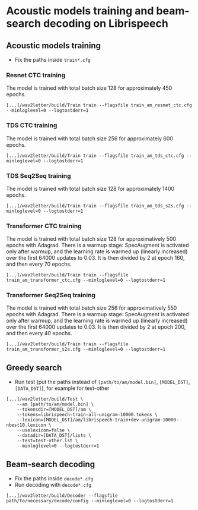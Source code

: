 # Acoustic models training and beam-search decoding on Librispeech

## Acoustic models training
- Fix the paths inside `train*.cfg`

### Resnet CTC training
The model is trained with total batch size 128 for approximately 450 epochs.
```
[...]/wav2letter/build/Train train --flagsfile train_am_resnet_ctc.cfg --minloglevel=0 --logtostderr=1
```

### TDS CTC training
The model is trained with total batch size 256 for approximately 600 epochs.
```
[...]/wav2letter/build/Train train --flagsfile train_am_tds_ctc.cfg --minloglevel=0 --logtostderr=1
```

### TDS Seq2Seq training
The model is trained with total batch size 128 for approximately 1400 epochs.
```
[...]/wav2letter/build/Train train --flagsfile train_am_tds_s2s.cfg --minloglevel=0 --logtostderr=1
```

### Transformer CTC training
The model is trained with total batch size 128 for approximatively 500 epochs with Adagrad.
There is a warmup stage: SpecAugment is activated only after warmup, and the learning rate is warmed up (linearly increased) over the first 64000 updates to 0.03. It is then divided by 2 at epoch 160, and then every 70 epochs.
```
[...]/wav2letter/build/Train train --flagsfile train_am_transformer_ctc.cfg --minloglevel=0 --logtostderr=1
```

### Transformer Seq2Seq training
The model is trained with total batch size 256 for approximatively 550 epochs with Adagrad.
There is a warmup stage: SpecAugment is activated only after warmup, and the learning rate is warmed up (linearly increased) over the first 64000 updates to 0.03. It is then divided by 2 at epoch 200, and then every 40 epochs.
```
[...]/wav2letter/build/Train train --flagsfile train_am_transformer_s2s.cfg --minloglevel=0 --logtostderr=1
```

## Greedy search
- Run test (put the paths instead of `[path/to/am/model.bin]`, `[MODEL_DST]`, `[DATA_DST]`), for example for test-other
```
[...]/wav2letter/build/Test \
    --am [path/to/am/model.bin] \
    --tokensdir=[MODEL_DST]/am \
    --tokens=librispeech-train-all-unigram-10000.tokens \
    --lexicon=[MODEL_DST]/am/librispeech-train+dev-unigram-10000-nbest10.lexicon \
    --uselexicon=false \
    --datadir=[DATA_DST]/lists \
    --test=test-other.lst \
    --minloglevel=0 --logtostderr=1
```

## Beam-search decoding
- Fix the paths inside `decode*.cfg`
- Run decoding with `decode*.cfg`
```
[...]/wav2letter/build/Decoder --flagsfile path/to/necessary/decode/config --minloglevel=0 --logtostderr=1
```
